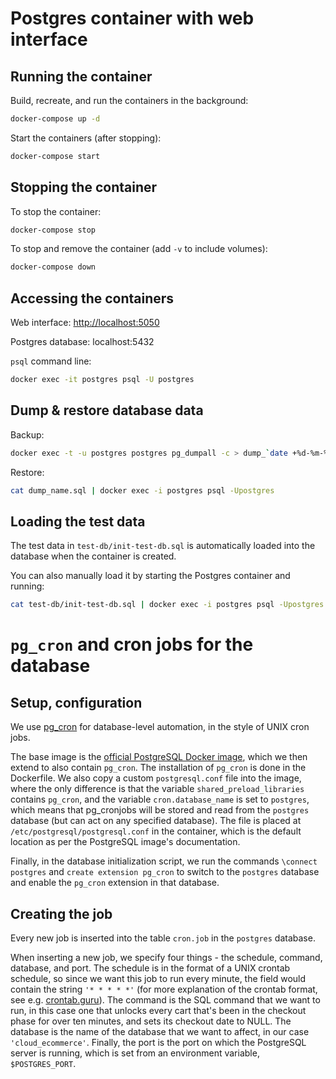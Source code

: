 # Postgres container with web interface

## Running the container

Build, recreate, and run the containers in the background:

```bash
docker-compose up -d
```

Start the containers (after stopping):

```bash
docker-compose start
```

## Stopping the container

To stop the container:

```bash
docker-compose stop
```

To stop and remove the container (add `-v` to include volumes):

```bash
docker-compose down
```

## Accessing the containers

Web interface: [http://localhost:5050](http://localhost:5050)

Postgres database: localhost:5432

`psql` command line:

```bash
docker exec -it postgres psql -U postgres
```

## Dump & restore database data

Backup:

```bash
docker exec -t -u postgres postgres pg_dumpall -c > dump_`date +%d-%m-%Y"_"%H_%M_%S`.sql
```

Restore:

```bash
cat dump_name.sql | docker exec -i postgres psql -Upostgres
```

## Loading the test data

The test data in `test-db/init-test-db.sql` is automatically loaded into the database when the container is created.

You can also manually load it by starting the Postgres container and running:

```bash
cat test-db/init-test-db.sql | docker exec -i postgres psql -Upostgres
```

# `pg_cron` and cron jobs for the database
## Setup, configuration
We use [pg_cron](https://github.com/citusdata/pg_cron) for database-level automation, in the style of UNIX cron jobs.

The base image is the [official PostgreSQL Docker image](https://hub.docker.com/_/postgres), which we then extend to also contain `pg_cron`.
The installation of `pg_cron` is done in the Dockerfile.
We also copy a custom `postgresql.conf` file into the image, where the only difference is that the variable `shared_preload_libraries` contains `pg_cron`, and the variable `cron.database_name` is set to `postgres`, which means that pg_cronjobs will be stored and read from the `postgres` database (but can act on any specified database). The file is placed at `/etc/postgresql/postgresql.conf` in the container, which is the default location as per the PostgreSQL image's documentation.

Finally, in the database initialization script, we run the commands `\connect postgres` and `create extension pg_cron` to switch to the `postgres` database and enable the `pg_cron` extension in that database.

## Creating the job
Every new job is inserted into the table `cron.job` in the `postgres` database.

When inserting a new job, we specify four things - the schedule, command, database, and port.
The schedule is in the format of a UNIX crontab schedule, so since we want this job to run every minute, the field would contain the string `'* * * * *'` (for more explanation of the crontab format, see e.g. [crontab.guru](https://crontab.guru/)).
The command is the SQL command that we want to run, in this case one that unlocks every cart that's been in the checkout phase for over ten minutes, and sets its checkout date to NULL.
The database is the name of the database that we want to affect, in our case `'cloud_ecommerce'`.
Finally, the port is the port on which the PostgreSQL server is running, which is set from an environment variable, `$POSTGRES_PORT`.
